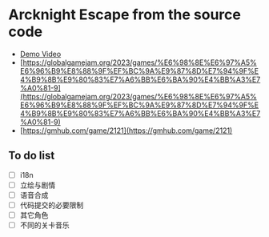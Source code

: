 # Arcknight Escape from the source code
 
- [Demo Video](https://www.bilibili.com/video/BV1kd4y1n7NJ/)
- [https://globalgamejam.org/2023/games/%E6%98%8E%E6%97%A5%E6%96%B9%E8%88%9F%EF%BC%9A%E9%87%8D%E7%94%9F%E4%B9%8B%E9%80%83%E7%A6%BB%E6%BA%90%E4%BB%A3%E7%A0%81-9](https://globalgamejam.org/2023/games/%E6%98%8E%E6%97%A5%E6%96%B9%E8%88%9F%EF%BC%9A%E9%87%8D%E7%94%9F%E4%B9%8B%E9%80%83%E7%A6%BB%E6%BA%90%E4%BB%A3%E7%A0%81-9)
- [https://gmhub.com/game/2121](https://gmhub.com/game/2121)

## To do list

- [ ] i18n
- [ ] 立绘与剧情
- [ ] 语音合成
- [ ] 代码提交的必要限制
- [ ] 其它角色
- [ ] 不同的关卡音乐
